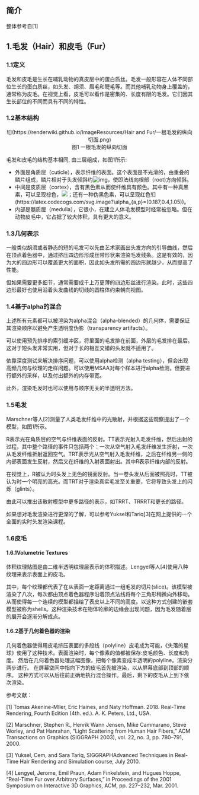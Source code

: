 ## 简介

整体参考自[1]

## 1.毛发（Hair）和皮毛（Fur）

### 1.1定义

毛发和皮毛是生长在哺乳动物的真皮层中的蛋白质丝。毛发一般形容在人体不同部位生长的蛋白质丝，如头发、胡须、眉毛和睫毛等。而其他哺乳动物身上覆盖的，通常称为皮毛。在视觉上看，皮毛可以看作是密集的、长度有限的毛发。它们因其生长部位的不同而具有不同的特性。

### 1.2基本结构

<div align=center>![](https://renderwiki.github.io/ImageResources/Hair and Fur/一根毛发的纵向切面.png)</div>

<center>图1 一根毛发的纵向切面 </center>

毛发和皮毛的结构基本相同, 由三层组成，如图1所示:

- 外面是角质层（cuticle），表示纤维的表面。这个表面是不光滑的，由重叠的鳞片组成，鳞片相对于头发倾斜约![img](file:///C:/Users/lxf11/AppData/Local/Temp/msohtmlclip1/01/clip_image002.png)，使即法线向根部（root)方向倾斜。
- 中间是皮质层（cortex），含有黑色素从而使纤维具有颜色。其中有一种真黑素，可以呈现棕色，![](https://latex.codecogs.com/svg.image?\alpha_{a,e}=(0.419,0.697,1.37))；还有一种伪黑色素，可以呈现红色![](https://latex.codecogs.com/svg.image?\alpha_{a,p}=(0.187,0.4,1.05))。
- 内部是髓质层（medulla），它很小，在建立人体毛发模型时经常被忽略。但在动物皮毛中，它占据了较大体积，具有更大的意义。

### 1.3几何表示

一般类似胡须或者静态的短的毛发可以先由艺术家画出头发方向的引导曲线，然后在顶点着色器中，通过挤压四边形形成丝带形状来渲染毛发线条。这是有效的，因为大的四边形可以覆盖更大的面积，因此如头发所需的四边形就越少，从而提高了性能。

但如果需要更多细节，通常需要成千上万更薄的四边形丝进行渲染。此时，这些四边形最好也使用沿着头发曲线的切线的圆柱体约束朝向视图。

### 1.4基于alpha的混合

上述所有元素都可以被渲染为alpha混合（alpha-blended）的几何体，需要保证其渲染顺序以避免产生透明度伪影（transparency artifacts）。

可以使用预先排序的索引缓冲区，将里面的毛发排在前面，外层的毛发排在最后。这对于短头发非常实用，但对于长的相互交错的头发就不适用了。

依靠深度测试来解决排序问题，可以使用alpha检测（alpha testing），但会出现高频几何与纹理的走样问题。可以使用MSAA对每个样本进行alpha检测，但要进行额外的采样，以及付出额外的内存带宽。

此外，渲染毛发时也可以使用与顺序无关的半透明方法。

### 1.5毛发

Marschner等人[2]测量了人类毛发纤维中的光散射，并根据这些观察提出了一个模型，如图1所示。

 R表示光在角质层的空气与纤维表面的反射。TT表示光射入毛发纤维，然后出射的过程，其中整个路径的事件只包括两个：一次从空气射入毛发纤维发生折射，一次从毛发纤维折射返回空气。TRT表示光从空气射入毛发纤维，之后在纤维另一侧的内部表面发生反射，然后又在纤维的入射表面射出。其中R表示纤维内部的反射。

在视觉上，R被认为时头发上无色的镜面反射。当一卷头发从后面被照亮时，TT被认为时一个明亮的高光。而TRT对于渲染真实毛发至关重要，它将导致头发上的闪烁（glints）。

由此可以推出该散射模型中更多路径的表示，如TRRT、TRRRT和更长的路径。

如果想对毛发渲染进行更深的了解，可以参考Yuksel和Tariq[3]在网上提供的一个全面的实时头发渲染课程。

### 1.6皮毛

#### 1.6.1Volumetric Textures

体积纹理贴图是由二维半透明纹理层表示的体积描述。Lengyel等人[4]使用八种纹理来表示表面上的皮毛。

其中，每个纹理都代表了在从表面一定距离通过一组毛发的切片(slice)。该模型被渲染了八次，每次都由顶点着色器程序沿着顶点法线将每个三角形稍微向外移动。从而使得每一个连续的模型都描绘了表皮以上不同的高度。以这种方式创建的嵌套模型被称为shells。这种渲染技术在物体轮廓的边缘会出现问题，因为毛发随着层的展开会逐渐分解成点。

#### 1.6.2基于几何着色器的渲染

几何着色器使得用皮毛挤压表面的多段线（polyline）皮毛成为可能，《失落的星球》使用了这种技术。表面渲染时，每个像素的值都被保存:皮毛颜色、长度和角度。 然后在几何着色器处理这幅图像，把每个像素变成半透明的polyline。渲染分两步进行。 在屏幕空间中指向下方的皮毛首先被渲染，以从屏幕底部到顶部的顺序。 这种方式可以从后往前正确地执行混合操作。最后，剩下的皮毛从上到下依次渲染。

参考文献：

[1] Tomas Akenine-Mller, Eric Haines, and Naty Hoffman. 2018. Real-Time Rendering, Fourth Edition (4th. ed.). A. K. Peters, Ltd., USA.

[2] Marschner, Stephen R., Henrik Wann Jensen, Mike Cammarano, Steve Worley, and Pat Hanrahan, “Light Scattering from Human Hair Fibers,” ACM Transactions on Graphics (SIGGRAPH 2003), vol. 22, no. 3, pp. 780–791, 2000.

[3] Yuksel, Cem, and Sara Tariq, SIGGRAPHAdvanced Techniques in Real-Time Hair Rendering and Simulation course, July 2010.

[4] Lengyel, Jerome, Emil Praun, Adam Finkelstein, and Hugues Hoppe, “Real-Time Fur over Arbitrary Surfaces,” in Proceedings of the 2001 Symposium on Interactive 3D Graphics, ACM, pp. 227–232, Mar. 2001.

